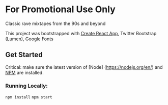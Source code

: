 # For Promotional Use Only
Classic rave mixtapes from the 90s and beyond

This project was bootstrapped with [Create React App](https://github.com/facebookincubator/create-react-app), Twitter Bootstrap (Lumen), Google Fonts

## Get Started
Critical: make sure the latest version of [Node] (https://nodejs.org/en/) and [NPM](https://docs.npmjs.com/troubleshooting/try-the-latest-stable-version-of-npm) are installed.

### Running Locally:
`npm install`
`npm start`
